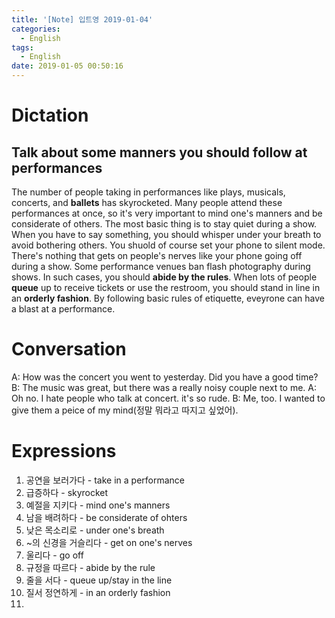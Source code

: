 ```yaml
---
title: '[Note] 입트영 2019-01-04'
categories:
  - English
tags:
  - English
date: 2019-01-05 00:50:16
---
```


# Dictation

## Talk about some manners you should follow at performances

The number of people taking in performances like plays, musicals, concerts, and **ballets** has skyrocketed. Many people attend these performances at once, so it's very important to mind one's manners and be considerate of others. The most basic thing is to stay quiet during a show. When you have to say something, you should whisper under your breath to avoid bothering others. You shuold of course set your phone to silent mode. There's nothing that gets on people's nerves like your phone going off during a show. Some performance venues ban flash photography during shows. In such cases, you should **abide by the rules**. When lots of people **queue** up to receive tickets or use the restroom, you should stand in line in an **orderly fashion**. By following basic rules of etiquette, eveyrone can have a blast at a performance.

# Conversation

A: How was the concert you went to yesterday. Did you have a good time?  
B: The music was great, but there was a really noisy couple next to me. 
A: Oh no. I hate people who talk at concert. it's so rude.
B: Me, too. I wanted to give them a peice of my mind(정말 뭐라고 따지고 싶었어).


# Expressions

1. 공연을 보러가다 - take in a performance
2. 급증하다 - skyrocket
3. 예절을 지키다 - mind one's manners
4. 남을 배려하다 - be considerate of ohters
5. 낮은 목소리로 - under one's breath
6. ~의 신경을 거슬리다 - get on one's nerves
7. 울리다 - go off
8. 규정을 따르다 - abide by the rule
9. 줄을 서다 - queue up/stay in the line 
10. 질서 정연하게 - in an orderly fashion
11. 